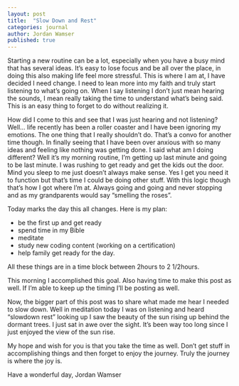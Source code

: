 ```yaml
---
layout: post
title:  "Slow Down and Rest"
categories: journal
author: Jordan Wamser
published: true
---
```


Starting a new routine can be a lot, especially when you have a busy mind that has several ideas. It’s easy to lose focus and be all over the place, in doing this also making life feel more stressful. This is where I am at, I have decided I need change. I need to lean more into my faith and truly start listening to what’s going on. When I say listening I don’t just mean hearing the sounds, I mean really taking the time to understand what’s being said. This is an easy thing to forget to do without realizing it. 

How did I come to this and see that I was just hearing and not listening? Well… life recently has been a roller coaster and I have been ignoring my emotions. The one thing that I really shouldn’t do. That’s a convo for another time though. In finally seeing that I have been over anxious with so many ideas and feeling like nothing was getting done. I said what am I doing different? Well it’s my morning routine, I’m getting up last minute and going to be last minute. I was rushing to get ready and get the kids out the door. Mind you sleep to me just doesn’t always make sense. Yes I get you need it to function but that’s time I could be doing other stuff. With this logic though that’s how I got where I’m at. Always going and going and never stopping and as my grandparents would say “smelling the roses”. 

Today marks the day this all changes. Here is my plan:

- be the first up and get ready
- spend time in my Bible
- meditate 
- study new coding content (working on a certification)
- help family get ready for the day. 

All these things are in a time block between 2hours to 2 1/2hours. 

This morning I accomplished this goal. Also having time to make this post as well. If I’m able to keep up the timing I’ll be posting as well. 

Now, the bigger part of this post was to share what made me hear I needed to slow down. Well in meditation today I was on listening and heard “slowdown rest” looking up I saw the beauty of the sun rising up behind the dormant trees. I just sat in awe over the sight. It’s been way too long since I just enjoyed the view of the sun rise. 

My hope and wish for you is that you take the time as well. Don’t get stuff in accomplishing things and then forget to enjoy the journey. Truly the journey is where the joy is. 

Have a wonderful day,
Jordan Wamser